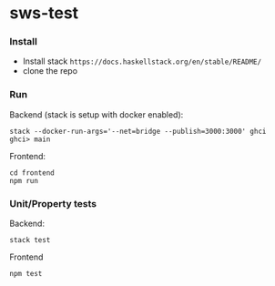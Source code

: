 # sws-test

### Install
- Install stack `https://docs.haskellstack.org/en/stable/README/`
- clone the repo

### Run
Backend (stack is setup with docker enabled):
```Shell
stack --docker-run-args='--net=bridge --publish=3000:3000' ghci
ghci> main
```
Frontend:
```Shell
cd frontend
npm run
```

### Unit/Property tests
Backend:
```Shell
stack test
```
Frontend
```Shell
npm test
```